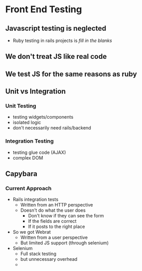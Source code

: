# Front End Testing

## Javascript testing is neglected
- Ruby testing in rails projects is _fill in the blanks_

## We don't treat JS like real code

## We test JS for the same reasons as ruby

## Unit vs Integration

### Unit Testing
- testing widgets/components
- isolated logic
- don't necessarily need rails/backend

### Integration Testing
- testing glue code (AJAX)
- complex DOM

## Capybara

### Current Approach
- Rails integration tests
  - Written from an HTTP perspective
  - Doesn't do what the user does
    - Don't know if they can see the form
    - If the fields are correct
    - If it posts to the right place
- So we got Webrat
  - Written from a user perspective
  - But limited JS support (through selenium)
- Selenium
  - Full stack testing
  - but unnecessary overhead
  - 

